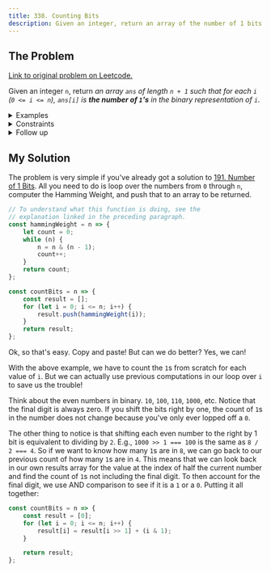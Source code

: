```yaml
---
title: 338. Counting Bits
description: Given an integer, return an array of the number of 1 bits in each digit from 0 through the integer.
---
```


## The Problem

[Link to original problem on Leetcode.](https://leetcode.com/problems/counting-bits/)

Given an integer `n`, return _an array `ans` of length `n + 1` such that for each `i` (`0 <= i <= n`), `ans[i]` is **the number of `1`'s** in the binary representation of `i`_.

<details>
<summary>Examples</summary>

Example 1:

```
Input: n = 2
Output: [0,1,1]
Explanation:
0 --> 0
1 --> 1
2 --> 10
```

Example 2:

```
Input: n = 5
Output: [0,1,1,2,1,2]
Explanation:
0 --> 0
1 --> 1
2 --> 10
3 --> 11
4 --> 100
5 --> 101
```

</details>

<details>
<summary>Constraints</summary>

0 <= `n` <= 10<sup>5</sup>

</details>

<details>
<summary>Follow up</summary>

- It is very easy to come up with a solution with a runtime of $$O(n \log n)$$. Can you do it in linear time $$O(n)$$ and possibly in a single pass?
- Can you do it without using any built-in function (i.e., like `__builtin_popcount` in C++)?

</details>

## My Solution

The problem is very simple if you've already got a solution to [191. Number of 1 Bits](/coding-questions/leetcode-191-number-of-1-bits/). All you need to do is loop over the numbers from `0` through `n`, computer the Hamming Weight, and push that to an array to be returned.

```javascript
// To understand what this function is doing, see the
// explanation linked in the preceding paragraph.
const hammingWeight = n => {
	let count = 0;
	while (n) {
		n = n & (n - 1);
		count++;
	}
	return count;
};

const countBits = n => {
	const result = [];
	for (let i = 0; i <= n; i++) {
		result.push(hammingWeight(i));
	}
	return result;
};
```

Ok, so that's easy. Copy and paste! But can we do better? Yes, we can!

With the above example, we have to count the `1`s from scratch for each value of `i`. But we can actually use previous computations in our loop over `i` to save us the trouble!

Think about the even numbers in binary. `10`, `100`, `110`, `1000`, etc. Notice that the final digit is always zero. If you shift the bits right by one, the count of `1`s in the number does not change because you've only ever lopped off a `0`.

The other thing to notice is that shifting each even number to the right by 1 bit is equivalent to dividing by `2`. E.g., `1000 >> 1 === 100` is the same as `8 / 2 === 4`. So if we want to know how many `1`s are in `8`, we can go back to our previous count of how many `1`s are in `4`. This means that we can look back in our own results array for the value at the index of half the current number and find the count of `1`s not including the final digit. To then account for the final digit, we use AND comparison to see if it is a `1` or a `0`. Putting it all together:

```javascript
const countBits = n => {
	const result = [0];
	for (let i = 0; i <= n; i++) {
		result[i] = result[i >> 1] + (i & 1);
	}

	return result;
};
```
